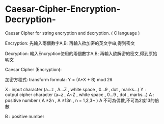 # Caesar-Cipher-Encryption-Decryption-
Caesar Cipher for string encryption and decryption. ( C language )

Encryption: 先輸入兩個數字A,B; 再輸入欲加密的英文字串,得到密文

Decryption: 輸入Encryption使用的兩個數字A,B; 再輸入欲解密的密文,得到原始明文


   Caesar Cipher (Encryption):
   
   加密方程式:
   transform formula: Y = (A*X + B) mod 26

   X : input character (a...z , A...Z , white space , 0...9 , dot , marks...)
   Y : output cipher character (a~z , A~Z , white space , 0...9 , dot , marks...)
   A : positive number ( A ≠2n , A ≠13n , n = 1,2,3~ )
   A 不可為偶數,不可為2或13的倍數 
   
   B : positive number 



